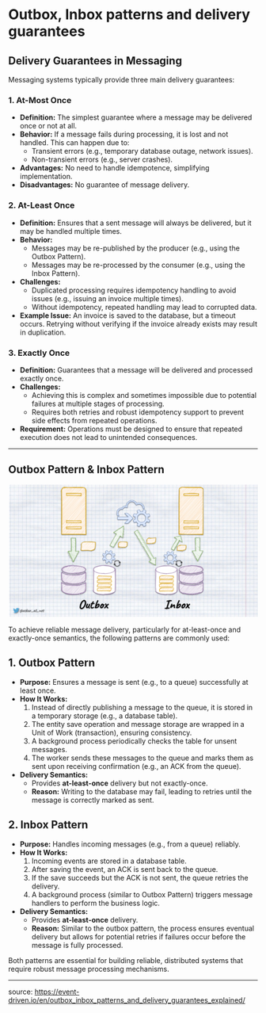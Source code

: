 # Outbox, Inbox patterns and delivery guarantees

## Delivery Guarantees in Messaging

Messaging systems typically provide three main delivery guarantees:

### 1. At-Most Once
- **Definition:** The simplest guarantee where a message may be delivered once or not at all.
- **Behavior:** If a message fails during processing, it is lost and not handled. This can happen due to:
  - Transient errors (e.g., temporary database outage, network issues).
  - Non-transient errors (e.g., server crashes).
- **Advantages:** No need to handle idempotence, simplifying implementation.
- **Disadvantages:** No guarantee of message delivery.

### 2. At-Least Once
- **Definition:** Ensures that a sent message will always be delivered, but it may be handled multiple times.
- **Behavior:**
  - Messages may be re-published by the producer (e.g., using the Outbox Pattern).
  - Messages may be re-processed by the consumer (e.g., using the Inbox Pattern).
- **Challenges:**
  - Duplicated processing requires idempotency handling to avoid issues (e.g., issuing an invoice multiple times).
  - Without idempotency, repeated handling may lead to corrupted data.
- **Example Issue:** An invoice is saved to the database, but a timeout occurs. Retrying without verifying if the invoice already exists may result in duplication.

### 3. Exactly Once
- **Definition:** Guarantees that a message will be delivered and processed exactly once.
- **Challenges:**
  - Achieving this is complex and sometimes impossible due to potential failures at multiple stages of processing.
  - Requires both retries and robust idempotency support to prevent side effects from repeated operations.
- **Requirement:** Operations must be designed to ensure that repeated execution does not lead to unintended consequences.

---

## Outbox Pattern &  Inbox Pattern

![Outbox, Inbox patterns](./img/In-OutBoxPattern.png)  

To achieve reliable message delivery, particularly for at-least-once and exactly-once semantics, the following patterns are commonly used:

## 1. Outbox Pattern
- **Purpose:** Ensures a message is sent (e.g., to a queue) successfully at least once.
- **How It Works:**
  1. Instead of directly publishing a message to the queue, it is stored in a temporary storage (e.g., a database table).
  2. The entity save operation and message storage are wrapped in a Unit of Work (transaction), ensuring consistency.
  3. A background process periodically checks the table for unsent messages.
  4. The worker sends these messages to the queue and marks them as sent upon receiving confirmation (e.g., an ACK from the queue).
- **Delivery Semantics:** 
  - Provides **at-least-once** delivery but not exactly-once.
  - **Reason:** Writing to the database may fail, leading to retries until the message is correctly marked as sent.

## 2. Inbox Pattern
- **Purpose:** Handles incoming messages (e.g., from a queue) reliably.
- **How It Works:**
  1. Incoming events are stored in a database table.
  2. After saving the event, an ACK is sent back to the queue.
  3. If the save succeeds but the ACK is not sent, the queue retries the delivery.
  4. A background process (similar to Outbox Pattern) triggers message handlers to perform the business logic.
- **Delivery Semantics:** 
  - Provides **at-least-once** delivery.
  - **Reason:** Similar to the outbox pattern, the process ensures eventual delivery but allows for potential retries if failures occur before the message is fully processed.

Both patterns are essential for building reliable, distributed systems that require robust message processing mechanisms.

---

source: https://event-driven.io/en/outbox_inbox_patterns_and_delivery_guarantees_explained/